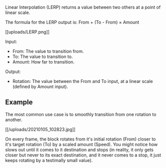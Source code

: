 Linear Interpolation (LERP) returns a value between two others at a point of linear scale.

The formula for the LERP output is:
From + (To - From) × Amount

[[uploads/LERP.png]]

Input:
- From: The value to transition from.
- To: The value to transition to.
- Amount: How far to transition.

Output:
- Rotation: The value between the From and To input, at a linear scale (defined by Amount input).

## Example

The most common use case is to smoothly transition from one rotation to another.

[[/uploads/20210105_102823.jpg]]

On every frame, the block rotates from it's initial rotation (From) closer to it's target rotation (To) by a scaled amount (Speed). You might notice how slows out until it comes to it destination and stops (in reality, it only gets closer but never to its exact destination, and it never comes to a stop, it just keeps rotating by a testimally small value).